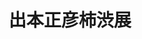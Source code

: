 ---
label: "展示会のお知らせ"
title: "出本正彦柿渋展"
start-date: "2023-07-07"
end-date: "2023-07-16"
start-time: "11:00"
end-time: "18:00"
date-time-note: ["最終日17:00終了"]
place-name: "PLEINE VUE ギャラリープレンヌ・ビュ"
address: "東京都港区六本木7-4-14 乃木坂スタジオ１F"
tel: "03-3408-3288"
map-url: "https://www.google.com/maps/embed?pb=!1m18!1m12!1m3!1d3241.467822250255!2d139.7283855!3d35.665481199999995!2m3!1f0!2f0!3f0!3m2!1i1024!2i768!4f13.1!3m3!1m2!1s0x60188b793917ad8f%3A0x4cc4db9aa1335b9a!2z44CSMTA2LTAwMzIg5p2x5Lqs6YO95riv5Yy65YWt5pys5pyo77yX5LiB55uu77yU4oiS77yR77yUIOS5g-acqOWdguOCueOCv-OCuOOCqiAxZg!5e0!3m2!1sja!2sjp!4v1685767834640!5m2!1sja!2sjp"
---